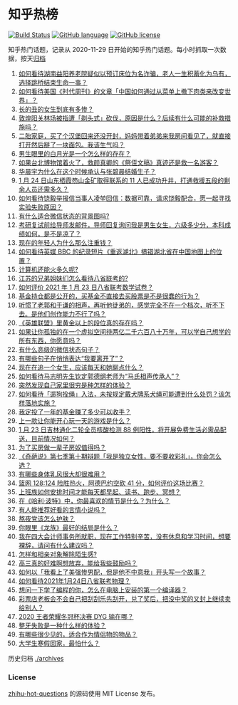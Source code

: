 # 知乎热榜
[![Build Status](https://github.com/ToWeLong/zhihu-hot-questions/workflows/CI/badge.svg)](https://github.com/ToWeLong/zhihu-hot-questions/actions)
[![GitHub language](https://img.shields.io/badge/language-golang-orange.svg)](https://golang.org/)
[![GitHub license](https://img.shields.io/github/license/ToWeLong/zhihu-hot-questions)](https://github.com/ToWeLong/zhihu-hot-questions/blob/main/LICENSE)

知乎热门话题，记录从 2020-11-29 日开始的知乎热门话题。每小时抓取一次数据，按天[归档](./archives)

<!-- BEGIN -->

1. [如何看待湖南益阳养老院疑似以预订床位为名诈骗，老人一生积蓄化为乌有，选择跳桥结束生命一事？](https://www.zhihu.com/question/440757467)
1. [如何看待美国《时代周刊》的文章「中国如何通过从菜单上撤下肉类来改变世界」？](https://www.zhihu.com/question/440832450)
1. [长的丑的女生到底有多惨？](https://www.zhihu.com/question/352979580)
1. [敦煌阳关林场被指遭「剃头式」砍伐，原因是什么？后续有什么可能的补救措施吗？](https://www.zhihu.com/question/440744049)
1. [二胎家庭，买了个汉堡回来还没开封，妈妈带着弟弟来我房间看见了，就直接打开然后掰了一块面包。我该生气吗？](https://www.zhihu.com/question/440684547)
1. [男生眼里的白月光是一个怎么样的存在？](https://www.zhihu.com/question/277228908)
1. [如果台北博物馆着火了，救颜真卿的《祭侄文稿》真迹还是救一名游客？](https://www.zhihu.com/question/440177008)
1. [华晨宇为什么在这个时候承认与张碧晨结婚生子？](https://www.zhihu.com/question/440655743)
1. [1 月 24 日山东栖霞笏山金矿取得联系的 11 人已成功升井，打通救援五段的剩余人员还需多久？](https://www.zhihu.com/question/440917933)
1. [如何看待饶毅举报信当事人凌堃回信：数据可靠，请求饶毅配合，愿一起寻找实验失败原因？](https://www.zhihu.com/question/440902596)
1. [有什么适合微信状态的背景图吗?](https://www.zhihu.com/question/440618154)
1. [考研复试前给导师发邮件，导师回复询问我是男生女生，六级多少分，本科成绩如何，是不是凉了？](https://www.zhihu.com/question/376821993)
1. [现在的年轻人为什么那么注重钱？](https://www.zhihu.com/question/440570935)
1. [如何看待英媒 BBC 的纪录短片《重返湖北》搞错湖北省在中国地图上的位置？](https://www.zhihu.com/question/440835928)
1. [计算机还能火多久呢?](https://www.zhihu.com/question/438642229)
1. [江苏的兄弟姐妹们怎么看待八省联考的?](https://www.zhihu.com/question/438055048)
1. [如何评价 2021 年 1 月 23 日八省联考数学试卷？](https://www.zhihu.com/question/440792065)
1. [基金持仓都是公开的，买基金不直接去买股票是不是很蠢的行为？](https://www.zhihu.com/question/439342323)
1. [听惯了老郭和于谦的相声，再听他徒弟的，感觉完全不在一个档次，听不下去。是他们创作能力不行了吗？](https://www.zhihu.com/question/432235586)
1. [《英雄联盟》里黄金以上的段位真的存在吗？](https://www.zhihu.com/question/440591376)
1. [如果让你孤独的在一个虚拟空间待两亿二千六百八十万年，可以学自己想学的所有东西，你愿意吗？](https://www.zhihu.com/question/435734418)
1. [有什么高级的微信状态句子？](https://www.zhihu.com/question/440750252)
1. [有哪些句子在悄悄表达“我要离开了”？](https://www.zhihu.com/question/440637432)
1. [现在在追一个女生，应该每天和她聊点什么？](https://www.zhihu.com/question/369960957)
1. [如何看待马志明先生钦定郭德纲老师为“马氏相声传承人”？](https://www.zhihu.com/question/440750380)
1. [突然发现自己家里很穷是种怎样的体验？](https://www.zhihu.com/question/325864780)
1. [如何看待「遛狗拴绳」入法，未按规定戴犬牌系犬绳可能遭到什么处罚？该怎样落地实施？](https://www.zhihu.com/question/440917170)
1. [我定投了一年的基金赚了多少可以收手？](https://www.zhihu.com/question/313714502)
1. [上一款让你能开心玩一天的游戏是什么？](https://www.zhihu.com/question/439089457)
1. [1 月 23 日吉林通化二轮全员核酸检测 88 例阳性，将开展免费生活必需品配送，目前情况如何？](https://www.zhihu.com/question/440793151)
1. [为了买房做一辈子房奴值得吗？](https://www.zhihu.com/question/420453128)
1. [《奇葩说》第七季第十期辩题「我是独立女性，要不要收彩礼」，你会怎么选？](https://www.zhihu.com/question/440833162)
1. [有哪些身体乳风很大却很难用？](https://www.zhihu.com/question/428594112)
1. [篮网 128:124 险胜热火，阿德巴约空砍 41 分，如何评价这场比赛？](https://www.zhihu.com/question/440892603)
1. [上班族如何安排时间才能每天都早起、读书、跑步、冥想？](https://www.zhihu.com/question/28042735)
1. [在《哈利·波特》中，你最喜欢的情节是什么？为什么？](https://www.zhihu.com/question/440171237)
1. [有人能推荐好看的言情小说吗？](https://www.zhihu.com/question/280430468)
1. [熬夜党该怎么护肤？](https://www.zhihu.com/question/40845027)
1. [你眼里《龙族》最好的结局是什么？](https://www.zhihu.com/question/54898863)
1. [我在四大会计师事务所就职，现在工作特别辛苦，没有休息和学习时间，想要裸辞，请问有什么建议吗？](https://www.zhihu.com/question/322809356)
1. [怎样和相亲对象解除陌生感?](https://www.zhihu.com/question/356975065)
1. [高三真的好难啊想放弃，能给我些鼓励吗？](https://www.zhihu.com/question/433070760)
1. [如何以「我看上了美强惨男配，但是他不中意我」开头写一个故事？](https://www.zhihu.com/question/434071369)
1. [如何看待2021年1月24日八省联考物理？](https://www.zhihu.com/question/440822934)
1. [想问一下学了编程的你，怎么在电脑上安装的第一个编译器？](https://www.zhihu.com/question/440371403)
1. [彩票店老板会不会自己把刮刮乐先刮开，兑了奖后，把没中奖的又封上继续卖给别人？](https://www.zhihu.com/question/438582179)
1. [2020 王者荣耀冬冠杯决赛 DYG 输在哪？](https://www.zhihu.com/question/440834744)
1. [整牙失败是一种什么样的体验？](https://www.zhihu.com/question/285380876)
1. [有哪些很少见的，适合作为情侣物的物品？](https://www.zhihu.com/question/35848534)
1. [大学生寒假回家，最怕什么？](https://www.zhihu.com/question/439088772)

<!-- END -->

历史归档 [./archives](./archives)


### License
[zhihu-hot-questions](https://github.com/towelong/zhihu-hot-questions) 的源码使用 MIT License 发布。